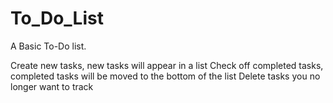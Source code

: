 # To_Do_List
A Basic To-Do list.

Create new tasks, new tasks will appear in a list 
Check off completed tasks, completed tasks will be moved to the bottom of the list 
Delete tasks you no longer want to track

